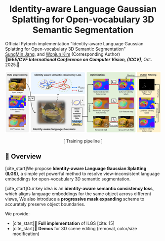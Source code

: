 <h1 align="center">Identity-aware Language Gaussian Splatting for Open-vocabulary 3D Semantic Segmentation</h1>

Official Pytorch implementation "Identity-aware Language Gaussian Splatting for Open-vocabulary 3D Semantic Segmentation" <br>
[SungMin Jang](https://github.com/jsmbank), and [Wonjun Kim](https://sites.google.com/view/dcvl) (Corresponding Author) <br>
🌸***IEEE/CVF International Conference on Computer Vision, (ICCV)***, Oct. 2025.🌸

![ Training pipeline ](./figures/fig2.jpeg)
<p align="center">[ Training pipeline ]</p>

## :eyes: Overview

[cite_start]We propose **Identity-aware Language Gaussian Splatting (ILGS)**, a simple yet powerful method to resolve view-inconsistent language embeddings for open-vocabulary 3D semantic segmentation.

[cite_start]Our key idea is an **identity-aware semantic consistency loss**, which aligns language embeddings for the same object across different views, We also introduce a **progressive mask expanding** scheme to accurately preserve object boundaries.

We provide:

- [cite_start]🚀 **Full implementation** of ILGS [cite: 15]
- [cite_start]🎨 **Demos** for 3D scene editing (removal, color/size modification)
